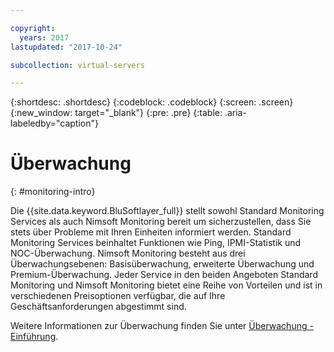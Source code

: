 ```yaml
---

copyright:
  years: 2017
lastupdated: "2017-10-24"

subcollection: virtual-servers

---
```


{:shortdesc: .shortdesc}
{:codeblock: .codeblock}
{:screen: .screen}
{:new_window: target="_blank"}
{:pre: .pre}
{:table: .aria-labeledby="caption"}

# Überwachung
{: #monitoring-intro}

Die {{site.data.keyword.BluSoftlayer_full}} stellt sowohl Standard Monitoring Services als auch Nimsoft Monitoring bereit um sicherzustellen, dass Sie stets über Probleme mit Ihren Einheiten informiert werden. Standard Monitoring Services beinhaltet Funktionen wie Ping, IPMI-Statistik und NOC-Überwachung. Nimsoft Monitoring besteht aus drei Überwachungsebenen: Basisüberwachung, erweiterte Überwachung und Premium-Überwachung. Jeder Service in den beiden Angeboten Standard Monitoring und Nimsoft Monitoring bietet eine Reihe von Vorteilen und ist in verschiedenen Preisoptionen verfügbar, die auf Ihre Geschäftsanforderungen abgestimmt sind.

Weitere Informationen zur Überwachung finden Sie unter [Überwachung - Einführung](/docs/infrastructure/SLmonitoring?topic=slmonitoring-monitoring).
